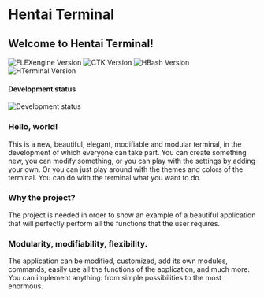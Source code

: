 # Hentai Terminal
## Welcome to Hentai Terminal!

![FLEXengine Version](https://img.shields.io/badge/FLEXengine-11.0.010-brightgreen) ![CTK Version](https://img.shields.io/badge/CTK-2.0.010-brightgreen) ![HBash Version](https://img.shields.io/badge/Hentai%20Bash-3.0.010-blueviolet) ![HTerminal Version](https://img.shields.io/badge/Hentai%20Terminal-3.0.010-blueviolet)

#### Development status
![Development status](https://img.shields.io/badge/Already%20done-20%20%25-yellowgreen)

### Hello, world!

This is a new, beautiful, elegant, modifiable and modular terminal, in the development of which everyone can take part. You can create something new, you can modify something, or you can play with the settings by adding your own. Or you can just play around with the themes and colors of the terminal. You can do with the terminal what you want to do.

### Why the project?

The project is needed in order to show an example of a beautiful application that will perfectly perform all the functions that the user requires.

### Modularity, modifiability, flexibility.

The application can be modified, customized, add its own modules, commands, easily use all the functions of the application, and much more. You can implement anything: from simple possibilities to the most enormous.
